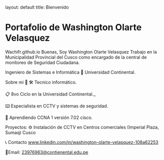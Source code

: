layout: default
title: Bienvenido
# Portafolio de Washington Olarte Velasquez

Wachifr.github.io
Buenas, Soy Washington Olarte Velasquez
Trabajo en la Municipalidad Provincial del Cusco como encargado de la central de monitoreo de Seguridad Ciudadana.

Ingeniero de Sistemas e Informática 📌 Universidad Continental.

Sobre mi 🚀
🛠 Tecnico informático.

📋 8vo Ciclo en la Universidad Continental._

⌨️ Especialista en CCTV y sistemas de seguridad.

📖 Aprendiendo CCNA 1 versión 7.02 cisco.

Proyectos:
⚙️ Instalación de CCTV en Centros comerciales (Imperial Plaza, Sumaq) Cusco

📞 Contacto
www.linkedin.com/in/washington-olarte-velasquez-108a62253

📧Email: 23976963@contienental.edu.pe

